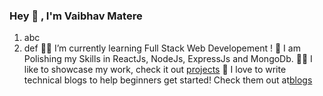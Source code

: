 ### Hey 👋 , I'm Vaibhav Matere
1. abc
2. def
👨‍💻 I’m currently learning Full Stack Web Developement !
🌱 I am Polishing my Skills in ReactJs, NodeJs, ExpressJs and MongoDb.
👨‍💻 I like to showcase my work, check it out [projects](https://vaibhavmatere.netlify.app/projects.html)
📝 I love to write technical blogs to help beginners get started! Check them out at[blogs](https://vaibhavmatere.netlify.app/blogs.html)

